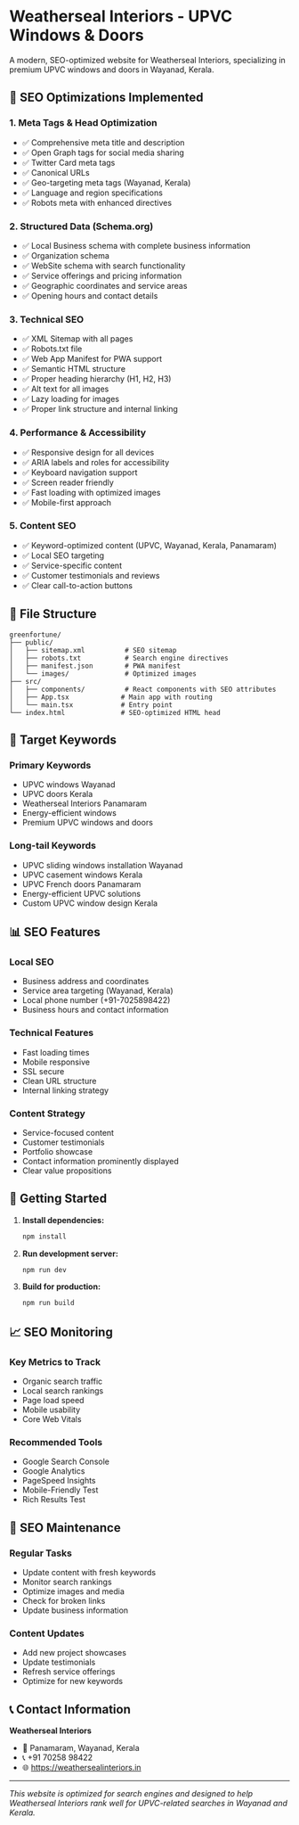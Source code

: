# Weatherseal Interiors - UPVC Windows & Doors

A modern, SEO-optimized website for Weatherseal Interiors, specializing in premium UPVC windows and doors in Wayanad, Kerala.

## 🚀 SEO Optimizations Implemented

### 1. **Meta Tags & Head Optimization**
- ✅ Comprehensive meta title and description
- ✅ Open Graph tags for social media sharing
- ✅ Twitter Card meta tags
- ✅ Canonical URLs
- ✅ Geo-targeting meta tags (Wayanad, Kerala)
- ✅ Language and region specifications
- ✅ Robots meta with enhanced directives

### 2. **Structured Data (Schema.org)**
- ✅ Local Business schema with complete business information
- ✅ Organization schema
- ✅ WebSite schema with search functionality
- ✅ Service offerings and pricing information
- ✅ Geographic coordinates and service areas
- ✅ Opening hours and contact details

### 3. **Technical SEO**
- ✅ XML Sitemap with all pages
- ✅ Robots.txt file
- ✅ Web App Manifest for PWA support
- ✅ Semantic HTML structure
- ✅ Proper heading hierarchy (H1, H2, H3)
- ✅ Alt text for all images
- ✅ Lazy loading for images
- ✅ Proper link structure and internal linking

### 4. **Performance & Accessibility**
- ✅ Responsive design for all devices
- ✅ ARIA labels and roles for accessibility
- ✅ Keyboard navigation support
- ✅ Screen reader friendly
- ✅ Fast loading with optimized images
- ✅ Mobile-first approach

### 5. **Content SEO**
- ✅ Keyword-optimized content (UPVC, Wayanad, Kerala, Panamaram)
- ✅ Local SEO targeting
- ✅ Service-specific content
- ✅ Customer testimonials and reviews
- ✅ Clear call-to-action buttons

## 📁 File Structure

```
greenfortune/
├── public/
│   ├── sitemap.xml          # SEO sitemap
│   ├── robots.txt           # Search engine directives
│   ├── manifest.json        # PWA manifest
│   └── images/              # Optimized images
├── src/
│   ├── components/          # React components with SEO attributes
│   ├── App.tsx             # Main app with routing
│   └── main.tsx            # Entry point
└── index.html              # SEO-optimized HTML head
```

## 🎯 Target Keywords

### Primary Keywords
- UPVC windows Wayanad
- UPVC doors Kerala
- Weatherseal Interiors Panamaram
- Energy-efficient windows
- Premium UPVC windows and doors

### Long-tail Keywords
- UPVC sliding windows installation Wayanad
- UPVC casement windows Kerala
- UPVC French doors Panamaram
- Energy-efficient UPVC solutions
- Custom UPVC window design Kerala

## 📊 SEO Features

### Local SEO
- Business address and coordinates
- Service area targeting (Wayanad, Kerala)
- Local phone number (+91-7025898422)
- Business hours and contact information

### Technical Features
- Fast loading times
- Mobile responsive
- SSL secure
- Clean URL structure
- Internal linking strategy

### Content Strategy
- Service-focused content
- Customer testimonials
- Portfolio showcase
- Contact information prominently displayed
- Clear value propositions

## 🚀 Getting Started

1. **Install dependencies:**
   ```bash
   npm install
   ```

2. **Run development server:**
   ```bash
   npm run dev
   ```

3. **Build for production:**
   ```bash
   npm run build
   ```

## 📈 SEO Monitoring

### Key Metrics to Track
- Organic search traffic
- Local search rankings
- Page load speed
- Mobile usability
- Core Web Vitals

### Recommended Tools
- Google Search Console
- Google Analytics
- PageSpeed Insights
- Mobile-Friendly Test
- Rich Results Test

## 🔧 SEO Maintenance

### Regular Tasks
- Update content with fresh keywords
- Monitor search rankings
- Optimize images and media
- Check for broken links
- Update business information

### Content Updates
- Add new project showcases
- Update testimonials
- Refresh service offerings
- Optimize for new keywords

## 📞 Contact Information

**Weatherseal Interiors**
- 📍 Panamaram, Wayanad, Kerala
- 📞 +91 70258 98422
- 🌐 https://weathersealinteriors.in

---

*This website is optimized for search engines and designed to help Weatherseal Interiors rank well for UPVC-related searches in Wayanad and Kerala.*
